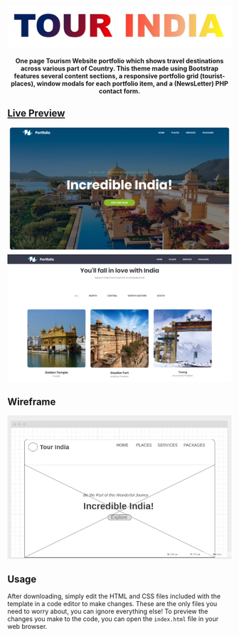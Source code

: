 <div align="center">
	<a href="https://mrjatinchauhan.github.io/tourindia.github.io/"><img src="./pictures/tour-india.jpg"></a>
	<h4>One page Tourism Website portfolio which shows travel destinations across various part of Country. This theme made using Bootstrap features several content sections, a responsive portfolio grid (tourist-places), window modals for each portfolio item, and a (NewsLetter) PHP contact form.</h4>
</div>

## [Live Preview](https://mrjatinchauhan.github.io/tourindia.github.io/)
[![Tour India Preview](./pictures/welcoming-page.png)](https://mrjatinchauhan.github.io/tourindia.github.io/)
[![Glimpse Preview](./pictures/parts-glimpse.png)](https://mrjatinchauhan.github.io/tourindia.github.io/)

## Wireframe
![Tour India Wireframe](./pictures/wireframe-pc.png)

## Usage
After downloading, simply edit the HTML and CSS files included with the template in a code editor to make changes. These are the only files you need to worry about, you can ignore everything else! To preview the changes you make to the code, you can open the `index.html` file in your web browser.
